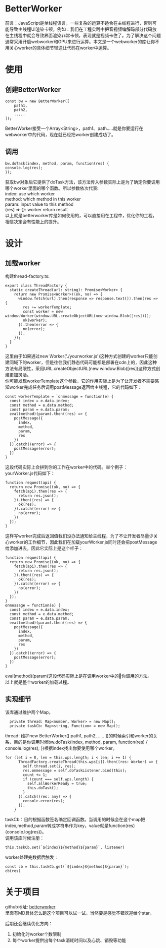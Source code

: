 # BetterWorker  
前言：JavaScript是单线程语言，一些复杂的运算不适合在主线程进行，否则可能导致主线程UI渲染卡顿。例如：我们在工程实践中把音视频编解码部分代码放在主线程中就会导致界面渲染非常卡顿，表现就是视频卡住了。为了解决这个问题通常采用开启webworker和GPU来进行运算。本文是一个webworker的库让你不用关心worker的具体细节轻送让代码在worker中运算。  

# 使用  
## 创建BetterWorker  
```
const bw = new BetterWorker([
    path1,
    path2,
    .....
]);
```
BetterWorker接受一个Array\<String\>，path1、path.....就是你要运行在webworker中的代码，现在就已经把worker创建成功了。  
## 调用  
```
bw.doTask(index, method, param, function(res) {
console.log(res);
});
```  
获取bw对象后它提供了doTask方法，该方法传入参数实际上是为了确定你要调用哪个worker里面的哪个函数。所以参数依次代表:  
index: use which worker  
method: which method in this worker  
param: input value to this method  
(res) => {}: worker return result   
以上就是betterworker库是如何使用的，可以直接用在工程中，优化你的工程，相信决定会有性能上的提升。  

# 设计  

## 加载worker  
构建thread-factory.ts:  
```
export class ThreadFactory {
  static createThread(url: string): Promise<Worker> {
    return new Promise<Worker>((ok, no) => {
      window.fetch(url).then(response => response.text()).then(res => {
        res += workerTemplate;
        const worker = new window.Worker(window.URL.createObjectURL(new window.Blob([res])));
        ok(worker);
      }).then(error => {
        no(error);
      });
    });
  }
}
```  
这里由于如果通过new Worker('./yourworker.js')这种方式创建的worker只能创建同域下的worker，但是往往我们静态代码可能都是部署在cdn上的，因此这种方法有局限性，采用URL.createObjectURL(new window.Blob([res])这种方式创建更加灵活。  
你可能发现workerTemplate这个参数，它的作用实际上是为了让开发者不需要感知worker完成任务后调用postMessage返回给主线程，它的代码如下：  
```
const workerTemplate = `onmessage = function(e) {
  const index = e.data.index;
  const method = e.data.method;
  const param = e.data.param;
  eval(method)(param).then((res) => {
    postMessage({
      index,
      method,
      param,
      res
    })
  }).catch((error) => {
    postMessage(error);
  })
}
```  
这段代码实际上会拼到你的工作在worker中的代码。举个例子：  
yourWorker.js代码如下：  
```
function request(api) {
  return new Promise((ok, no) => {
    fetch(api).then(res => {
      return res.json();
    }).then((res) => {
      ok(res);
    }).catch((error) => {
      no(error);
    })
  });
}
```  
这样写worker完成后返回值我们没办法通知给主线程，为了不让开发者尽量少关心worker的工作细节，因此我们在加载yourWorker.js同时还会把postMessage给添加进去，因此它实际上是这个样子：  
```
function request(api) {
  return new Promise((ok, no) => {
    fetch(api).then(res => {
      return res.json();
    }).then((res) => {
      ok(res);
    }).catch((error) => {
      no(error);
    })
  });
}
onmessage = function(e) {
  const index = e.data.index;
  const method = e.data.method;
  const param = e.data.param;
  eval(method)(param).then((res) => {
    postMessage({
      index,
      method,
      param,
      res
    })
  }).catch((error) => {
    postMessage(error);
  })
}
```
eval(method)(param)这段代码实际上是在调用worker中的你调用的方法。  
以上就是整个worker的加载过程。  

## 实现细节  
该库通过维护两个Map。  
```
  private thread: Map<number, Worker> = new Map();
  private taskCb: Map<string, Function> = new Map();
```  
thread: 维护new BetterWorker([
    path1,
    path2,
    .....
])的时候索引和worker的关系，目的是你调用时候bw.doTask(index, method, param, function(res) {
console.log(res);
})根据index找出你要使用哪个worker。  
```
for (let i = 0, len = this.wps.length; i < len; i += 1) {
      ThreadFactory.createThread(this.wps[i]).then((res: Worker) => {
        self.thread.set(i, res);
        res.onmessage = self.doTaskListener.bind(this);
        count += 1;
        if (count === self.wps.length) {
          self.allWorkerReady = true;
          this.doTask();
        }
      }).catch((res: any) => {
        console.error(res);
      });
    }
```
taskCb：目的根据函数签名确定回调函数。当调用的时候会在这个map把index,method,param转成字符串作为key，value就是function(res) {console.log(res)}。  
调用该库时候注册：  
```
this.taskCb.set(`${index}${method}${param}`, listener)
```  
worker处理完数据后触发：  
```
const cb = this.taskCb.get(`${index}${method}${param}`);
cb(res)
```  

# 关于项目  
github地址: <a href="https://github.com/this-spring/better-webworker">betterworker</a>  
里面有MD具体怎么跑这个项目可以试一试。当然要是感觉不错欢迎给个star。

后期还会继续优化方向：  
1. 初始化时worker个数限制  
2. 每个worker提供出每个task消耗时间以及心跳、销毁等功能